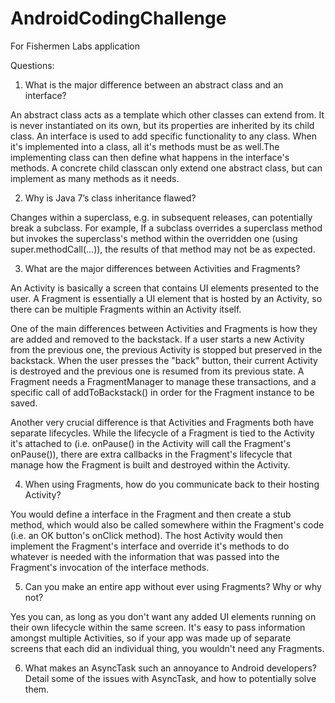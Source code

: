 # AndroidCodingChallenge
For Fishermen Labs application

Questions:

1. What is the major difference between an abstract class and an interface?

An abstract class acts as a template which other classes can extend from. It is never instantiated on its own, but its properties are inherited by its child class. An interface is used to add specific functionality to any class. When it's implemented into a class, all it's methods must be as well.The implementing class can then define what happens in the interface's methods. A concrete child classcan only extend one abstract class, but can implement as many methods as it needs.

2. Why is Java 7’s class inheritance flawed?

Changes within a superclass, e.g. in subsequent releases, can potentially break a subclass. For example, If a subclass overrides a superclass method but invokes the superclass's method within the overridden one (using super.methodCall(...)), the results of that method may not be as expected.

3. What are the major differences between Activities and Fragments?

An Activity is basically a screen that contains UI elements presented to the user. A Fragment is essentially a UI element that is hosted by an Activity, so there can be multiple Fragments within an Activity itself. 

One of the main differences between Activities and Fragments is how they are added and removed to the backstack. If a user starts a new Activity from the previous one, the previous Activity is stopped but preserved in the backstack. When the user presses the "back" button, their current Activity is destroyed and the previous one is resumed from its previous state. A Fragment needs a FragmentManager to manage these transactions, and a specific call of addToBackstack() in order for the Fragment instance to be saved.

Another very crucial difference is that Activities and Fragments both have separate lifecycles. While the lifecycle of a Fragment is tied to the Activity it's attached to (i.e. onPause() in the Activity will call the Fragment's onPause()), there are extra callbacks in the Fragment's lifecycle that manage how the Fragment is built and destroyed within the Activity.

4. When using Fragments, how do you communicate back to their hosting Activity?

You would define a interface in the Fragment and then create a stub method, which would also be called somewhere within the Fragment's code (i.e. an OK button's onClick method). The host Activity would then implement the Fragment's interface and override it's methods to do whatever is needed with the information that was passed into the Fragment's invocation of the interface methods.

5. Can you make an entire app without ever using Fragments? Why or why not?

Yes you can, as long as you don't want any added UI elements running on their own lifecycle within the same screen. It's easy to pass information amongst multiple Activities, so if your app was made up of separate screens that each did an individual thing, you wouldn't need any Fragments. 

6. What makes an AsyncTask such an annoyance to Android developers? Detail some of the issues with AsyncTask, and how to potentially solve them.
